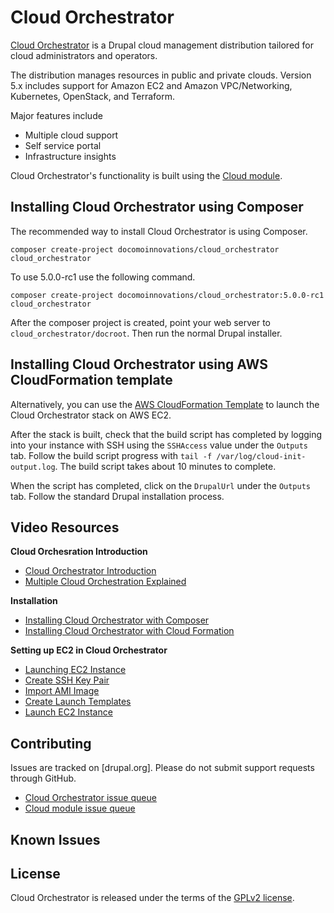 # Cloud Orchestrator

[Cloud Orchestrator](https://cloud.airgap.host) is a Drupal cloud management distribution tailored for cloud administrators and operators.

The distribution manages resources in public and private clouds. Version 5.x includes support for Amazon EC2 and Amazon VPC/Networking, Kubernetes, OpenStack, and Terraform.

Major features include
- Multiple cloud support
- Self service portal
- Infrastructure insights

Cloud Orchestrator's functionality is built using the [Cloud module](https://www.drupal.org/project/cloud).

## Installing Cloud Orchestrator using Composer

The recommended way to install Cloud Orchestrator is using Composer.

```
composer create-project docomoinnovations/cloud_orchestrator cloud_orchestrator
```

To use 5.0.0-rc1 use the following command.

```
composer create-project docomoinnovations/cloud_orchestrator:5.0.0-rc1 cloud_orchestrator
```

After the composer project is created, point your web server to `cloud_orchestrator/docroot`.  Then
run the normal Drupal installer.

## Installing Cloud Orchestrator using AWS CloudFormation template

Alternatively, you can use the [AWS CloudFormation Template](https://cloud-orchestrator.s3.amazonaws.com/cfn/cloud_orchestrator_single.yaml) to launch
the Cloud Orchestrator stack on AWS EC2.

After the stack is built, check that the build script has completed by logging into your instance with SSH using
the `SSHAccess` value under the `Outputs` tab.  Follow the build script progress with
`tail -f /var/log/cloud-init-output.log`.  The build script takes about 10 minutes to complete.

When the script has completed, click on the `DrupalUrl` under the `Outputs` tab.  Follow the standard
Drupal installation process.

##  Video Resources

__Cloud Orchesration Introduction__
- [Cloud Orchestrator Introduction](https://www.youtube.com/watch?v=G-IOjrFZfRs)
- [Multiple Cloud Orchestration Explained](https://www.youtube.com/watch?v=nhFVixLdFyU&t=25s)

__Installation__
- [Installing Cloud Orchestrator with Composer](https://www.youtube.com/watch?v=iryM7H-Xalw)
- [Installing Cloud Orchestrator with Cloud Formation](https://www.youtube.com/watch?v=M-0mL-L0TyA)

__Setting up EC2 in Cloud Orchestrator__
- [Launching EC2 Instance](https://www.youtube.com/watch?v=Ukde63dIU0k)
- [Create SSH Key Pair](https://www.youtube.com/watch?v=Kl0aJiqfBXk)
- [Import AMI Image](https://www.youtube.com/watch?v=3wSRiA7QJbA)
- [Create Launch Templates](https://www.youtube.com/watch?v=58wKMN7ROgw)
- [Launch EC2 Instance](https://www.youtube.com/watch?v=gK1nKwpc16M)

##  Contributing

Issues are tracked on [drupal.org].  Please do not submit support requests through GitHub.

- [Cloud Orchestrator issue queue](https://www.drupal.org/project/issues/cloud_orchestrator)
- [Cloud module issue queue](https://www.drupal.org/project/cloud)

## Known Issues

## License

Cloud Orchestrator is released under the terms of the [GPLv2 license](https://www.gnu.org/licenses/old-licenses/gpl-2.0.en.html#SEC1).